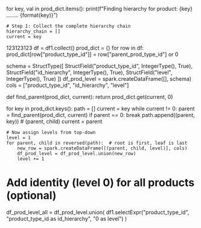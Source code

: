 for key, val in prod_dict.items():
    print(f"Finding hierarchy for product: {key} ........ {format(key)}")
    
    # Step 1: Collect the complete hierarchy chain
    hierarchy_chain = []
    current = key
123123123
df = df1.collect()
prod_dict = {}
for row in df:
    prod_dict[row["product_type_id"]] = row["parent_prod_type_id"] or 0

schema = StructType([
    StructField("product_type_id", IntegerType(), True),
    StructField("id_hierarchy", IntegerType(), True),
    StructField("level", IntegerType(), True)
])
df_prod_level = spark.createDataFrame([], schema)
cols = ["product_type_id", "id_hierarchy", "level"]

def find_parent(prod_dict, current):
    return prod_dict.get(current, 0)

for key in prod_dict.keys():
    path = []
    current = key
    while current != 0:
        parent = find_parent(prod_dict, current)
        if parent == 0:
            break
        path.append((parent, key))  # (parent, child)
        current = parent

    # Now assign levels from top-down
    level = 1
    for parent, child in reversed(path):  # root is first, leaf is last
        new_row = spark.createDataFrame([(parent, child, level)], cols)
        df_prod_level = df_prod_level.union(new_row)
        level += 1

# Add identity (level 0) for all products (optional)
df_prod_level_all = df_prod_level.union(
    df1.selectExpr("product_type_id", "product_type_id as id_hierarchy", "0 as level")
)
